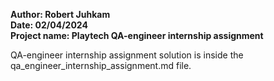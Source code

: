 **Author: Robert Juhkam**\
**Date: 02/04/2024**\
**Project name: Playtech QA-engineer internship assignment**

QA-engineer internship assignment solution is inside the qa_engineer_internship_assignment.md file.
